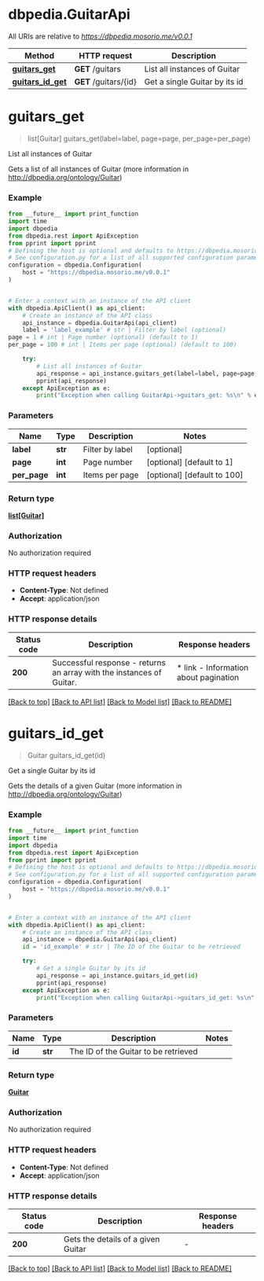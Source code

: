 # dbpedia.GuitarApi

All URIs are relative to *https://dbpedia.mosorio.me/v0.0.1*

Method | HTTP request | Description
------------- | ------------- | -------------
[**guitars_get**](GuitarApi.md#guitars_get) | **GET** /guitars | List all instances of Guitar
[**guitars_id_get**](GuitarApi.md#guitars_id_get) | **GET** /guitars/{id} | Get a single Guitar by its id


# **guitars_get**
> list[Guitar] guitars_get(label=label, page=page, per_page=per_page)

List all instances of Guitar

Gets a list of all instances of Guitar (more information in http://dbpedia.org/ontology/Guitar)

### Example

```python
from __future__ import print_function
import time
import dbpedia
from dbpedia.rest import ApiException
from pprint import pprint
# Defining the host is optional and defaults to https://dbpedia.mosorio.me/v0.0.1
# See configuration.py for a list of all supported configuration parameters.
configuration = dbpedia.Configuration(
    host = "https://dbpedia.mosorio.me/v0.0.1"
)


# Enter a context with an instance of the API client
with dbpedia.ApiClient() as api_client:
    # Create an instance of the API class
    api_instance = dbpedia.GuitarApi(api_client)
    label = 'label_example' # str | Filter by label (optional)
page = 1 # int | Page number (optional) (default to 1)
per_page = 100 # int | Items per page (optional) (default to 100)

    try:
        # List all instances of Guitar
        api_response = api_instance.guitars_get(label=label, page=page, per_page=per_page)
        pprint(api_response)
    except ApiException as e:
        print("Exception when calling GuitarApi->guitars_get: %s\n" % e)
```

### Parameters

Name | Type | Description  | Notes
------------- | ------------- | ------------- | -------------
 **label** | **str**| Filter by label | [optional] 
 **page** | **int**| Page number | [optional] [default to 1]
 **per_page** | **int**| Items per page | [optional] [default to 100]

### Return type

[**list[Guitar]**](Guitar.md)

### Authorization

No authorization required

### HTTP request headers

 - **Content-Type**: Not defined
 - **Accept**: application/json

### HTTP response details
| Status code | Description | Response headers |
|-------------|-------------|------------------|
**200** | Successful response - returns an array with the instances of Guitar. |  * link - Information about pagination <br>  |

[[Back to top]](#) [[Back to API list]](../README.md#documentation-for-api-endpoints) [[Back to Model list]](../README.md#documentation-for-models) [[Back to README]](../README.md)

# **guitars_id_get**
> Guitar guitars_id_get(id)

Get a single Guitar by its id

Gets the details of a given Guitar (more information in http://dbpedia.org/ontology/Guitar)

### Example

```python
from __future__ import print_function
import time
import dbpedia
from dbpedia.rest import ApiException
from pprint import pprint
# Defining the host is optional and defaults to https://dbpedia.mosorio.me/v0.0.1
# See configuration.py for a list of all supported configuration parameters.
configuration = dbpedia.Configuration(
    host = "https://dbpedia.mosorio.me/v0.0.1"
)


# Enter a context with an instance of the API client
with dbpedia.ApiClient() as api_client:
    # Create an instance of the API class
    api_instance = dbpedia.GuitarApi(api_client)
    id = 'id_example' # str | The ID of the Guitar to be retrieved

    try:
        # Get a single Guitar by its id
        api_response = api_instance.guitars_id_get(id)
        pprint(api_response)
    except ApiException as e:
        print("Exception when calling GuitarApi->guitars_id_get: %s\n" % e)
```

### Parameters

Name | Type | Description  | Notes
------------- | ------------- | ------------- | -------------
 **id** | **str**| The ID of the Guitar to be retrieved | 

### Return type

[**Guitar**](Guitar.md)

### Authorization

No authorization required

### HTTP request headers

 - **Content-Type**: Not defined
 - **Accept**: application/json

### HTTP response details
| Status code | Description | Response headers |
|-------------|-------------|------------------|
**200** | Gets the details of a given Guitar |  -  |

[[Back to top]](#) [[Back to API list]](../README.md#documentation-for-api-endpoints) [[Back to Model list]](../README.md#documentation-for-models) [[Back to README]](../README.md)

